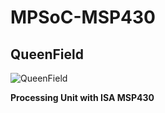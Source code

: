 # MPSoC-MSP430
## QueenField

![QueenField](../master/icon.jpg)

**Processing Unit with ISA MSP430**
